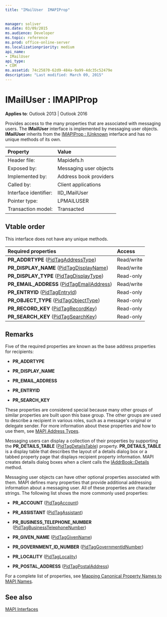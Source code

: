 ```yaml
---
title: "IMailUser  IMAPIProp"
 
 
manager: soliver
ms.date: 03/09/2015
ms.audience: Developer
ms.topic: reference
ms.prod: office-online-server
ms.localizationpriority: medium
api_name:
- IMailUser
api_type:
- COM
ms.assetid: 74c25870-62d9-484a-9a99-4dc35c52479e
description: "Last modified: March 09, 2015"
---
```


# IMailUser : IMAPIProp

  
  
**Applies to**: Outlook 2013 | Outlook 2016 
  
Provides access to the many properties that are associated with messaging users. The **IMailUser** interface is implemented by messaging user objects. **IMailUser** inherits from the [IMAPIProp : IUnknown](imapipropiunknown.md) interface and has no unique methods of its own. 
  
|Property|Value|
|:-----|:-----|
|Header file:  <br/> |Mapidefs.h  <br/> |
|Exposed by:  <br/> |Messaging user objects  <br/> |
|Implemented by:  <br/> |Address book providers  <br/> |
|Called by:  <br/> |Client applications  <br/> |
|Interface identifier:  <br/> |IID_IMailUser  <br/> |
|Pointer type:  <br/> |LPMAILUSER  <br/> |
|Transaction model:  <br/> |Transacted  <br/> |
   
## Vtable order

This interface does not have any unique methods.
  
|**Required properties**|**Access**|
|:-----|:-----|
|**PR_ADDRTYPE** ([PidTagAddressType](pidtagaddresstype-canonical-property.md))  <br/> |Read/write  <br/> |
|**PR_DISPLAY_NAME** ([PidTagDisplayName](pidtagdisplayname-canonical-property.md))  <br/> |Read/write  <br/> |
|**PR_DISPLAY_TYPE** ([PidTagDisplayType](pidtagdisplaytype-canonical-property.md))  <br/> |Read-only  <br/> |
|**PR_EMAIL_ADDRESS** ([PidTagEmailAddress](pidtagemailaddress-canonical-property.md))  <br/> |Read/write  <br/> |
|**PR_ENTRYID** ([PidTagEntryId](pidtagentryid-canonical-property.md))  <br/> |Read-only  <br/> |
|**PR_OBJECT_TYPE** ([PidTagObjectType](pidtagobjecttype-canonical-property.md))  <br/> |Read-only  <br/> |
|**PR_RECORD_KEY** ([PidTagRecordKey](pidtagrecordkey-canonical-property.md))  <br/> |Read-only  <br/> |
|**PR_SEARCH_KEY** ([PidTagSearchKey](pidtagsearchkey-canonical-property.md))  <br/> |Read-only  <br/> |
   
## Remarks

Five of the required properties are known as the base address properties for recipients:
  
- **PR_ADDRTYPE**
    
- **PR_DISPLAY_NAME**
    
- **PR_EMAIL_ADDRESS**
    
- **PR_ENTRYID**
    
- **PR_SEARCH_KEY**
    
These properties are considered special because many other groups of similar properties are built upon this base group. The other groups are used to describe a recipient in various roles, such as a message's original or delegate sender. For more information about these properties and how to use them, see [MAPI Address Types](mapi-address-types.md).
  
Messaging users can display a collection of their properties by supporting the **PR_DETAILS_TABLE** ([PidTagDetailsTable](pidtagdetailstable-canonical-property.md)) property. **PR_DETAILS_TABLE** is a display table that describes the layout of a details dialog box or a tabbed property page that displays recipient property information. MAPI creates details dialog boxes when a client calls the [IAddrBook::Details](iaddrbook-details.md) method. 
  
Messaging user objects can have other optional properties associated with them. MAPI defines many properties that provide additional addressing information about a messaging user. All of these properties are character strings. The following list shows the more commonly used properties:
  
- **PR_ACCOUNT** ([PidTagAccount](pidtagaccount-canonical-property.md)) 
    
- **PR_ASSISTANT** ([PidTagAssistant](pidtagassistant-canonical-property.md)) 
    
- **PR_BUSINESS_TELEPHONE_NUMBER** ([PidTagBusinessTelephoneNumber](pidtagbusinesstelephonenumber-canonical-property.md)) 
    
- **PR_GIVEN_NAME** ([PidTagGivenName](pidtaggivenname-canonical-property.md)) 
    
- **PR_GOVERNMENT_ID_NUMBER** ([PidTagGovernmentIdNumber](pidtaggovernmentidnumber-canonical-property.md)) 
    
- **PR_LOCALITY** ([PidTagLocality](pidtaglocality-canonical-property.md)) 
    
- **PR_POSTAL_ADDRESS** ([PidTagPostalAddress](pidtagpostaladdress-canonical-property.md)) 
    
For a complete list of properties, see [Mapping Canonical Property Names to MAPI Names](mapping-canonical-property-names-to-mapi-names.md).
  
## See also



[MAPI Interfaces](mapi-interfaces.md)

